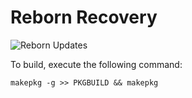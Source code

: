 # Reborn Recovery
![Reborn Updates](/reborn-updates/reborn-recovery.png)

To build, execute the following command:
```
makepkg -g >> PKGBUILD && makepkg
```
